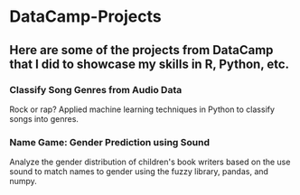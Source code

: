 # DataCamp-Projects
Here are some of the projects from DataCamp that I did to showcase my skills in R, Python, etc.
--------------------------------------------------------------------------------------------------
### Classify Song Genres from Audio Data 
Rock or rap? Applied machine learning techniques in Python to classify songs into genres.
### Name Game: Gender Prediction using Sound
Analyze the gender distribution of children's book writers based on the use sound to match names to gender using the fuzzy library, pandas, and numpy.
